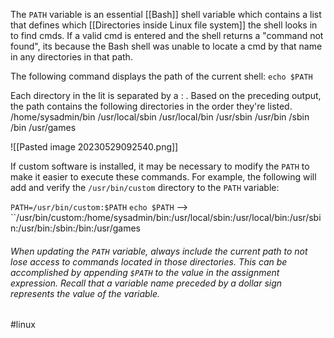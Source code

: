 The `PATH` variable is an essential [[Bash]] shell variable which contains a list that defines which [[Directories inside Linux file system]] the shell looks in to find cmds. If a valid cmd is entered and the shell returns a "command not found", its because the Bash shell was unable to locate a cmd by that name in any directories in that path. 

The following command displays the path of the current shell:
`echo $PATH`

Each directory in the lit is separated by a : . Based on the preceding output, the path contains the following directories in the order they're listed. 
/home/sysadmin/bin
/usr/local/sbin
/usr/local/bin
/usr/sbin
/usr/bin
/sbin
/bin
/usr/games

![[Pasted image 20230529092540.png]]


If custom software is installed, it may be necessary to modify the `PATH` to make it easier to execute these commands. For example, the following will add and verify the `/usr/bin/custom` directory to the `PATH` variable:

`PATH=/usr/bin/custom:$PATH`
`echo $PATH`        -->        ``/usr/bin/custom:/home/sysadmin/bin:/usr/local/sbin:/usr/local/bin:/usr/sbin:/usr/bin:/sbin:/bin:/usr/games

######      When updating the `PATH` variable, always include the current path to not lose access to commands located in those directories. This can be accomplished by appending `$PATH` to the value in the assignment expression. Recall that a variable name preceded by a dollar sign represents the value of the variable.



#linux 